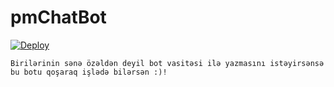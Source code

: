 # pmChatBot
[![Deploy](https://www.herokucdn.com/deploy/button.svg)](https://heroku.com/deploy?template=https://github.com/goqerti/pmchatboot/blob/master)

`Birilərinin sənə özəldən deyil bot vasitəsi ilə yazmasını istəyirsənsə bu botu qoşaraq işlədə bilərsən :)!`
